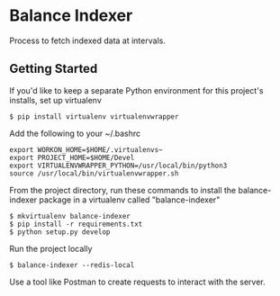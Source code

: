 # Balance Indexer
Process to fetch indexed data at intervals.

## Getting Started
If you'd like to keep a separate Python environment for this project's installs, set up virtualenv
~~~~
$ pip install virtualenv virtualenvwrapper
~~~~

Add the following to your ~/.bashrc
~~~
export WORKON_HOME=$HOME/.virtualenvs~
export PROJECT_HOME=$HOME/Devel
export VIRTUALENVWRAPPER_PYTHON=/usr/local/bin/python3
source /usr/local/bin/virtualenvwrapper.sh
~~~~

From the project directory, run these commands to install the balance-indexer package in a virtualenv called "balance-indexer"
~~~~
$ mkvirtualenv balance-indexer
$ pip install -r requirements.txt
$ python setup.py develop
~~~~

Run the project locally
~~~~
$ balance-indexer --redis-local
~~~~

Use a tool like Postman to create requests to interact with the server.

